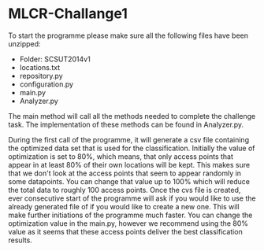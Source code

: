 # MLCR-Challange1

To start the programme please make sure all the following files have been unzipped:

- Folder: SCSUT2014v1
- locations.txt
- repository.py
- configuration.py
- main.py
- Analyzer.py

The main method will call all the methods needed to complete the challenge task. The implementation of these methods can be found in Analyzer.py. 

During the first call of the programme, it will generate a csv file containing the optimized data set that is used for the classification. Initially the value of optimization is set to 80%, which means, that only access points that appear in at least 80% of their own locations will be kept. This makes sure that we don't look at the access points that seem to appear randomly in some datapoints. You can change that value up to 100% which will reduce the total data to roughly 100 access points. Once the cvs file is created, ever consecutive start of the programme will ask if you would like to use the already generated file of if you would like to create a new one. This will make further initiations of the programme much faster. You can change the optimization value in the main.py, however we recommend using the 80% value as it seems that these access points deliver the best classification results. 
